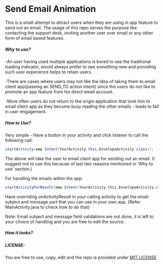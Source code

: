 # Send Email Animation

This is a small attempt to attract users when they are using in app feature to send out an email. The usage of this repo serves the purpose like contacting the support desk, inviting another user over email or any other form of email based features.

##### Why to use?

-An user having used multiple applications is bored to see the traditional loading indicator, would always prefer to see something new and providing such user experience helps to retain users. 

-There are cases where users may not like the idea of taking them to email client app(passing an SEND_TO action intent) since the users do not like to promote an app feature from his direct email account. 

-More often users do not return to the origin application that took him to email client app as they become busy reading the other emails - leads to fall in user engagement.

##### How to Use?

Very simple - Have a button in your activity and click listener to call the following call:

```java
startActivity(new Intent(YourActivity.this,EnvelopeActivity.class));
```

The above will take the user to email client app for sending out an email. (I suggest not to use this because of last two reasons mentioned in 'Why to use' section.)

For handling the emails within the app:

```java
startActivityForResult(new Intent(YourActivity.this,EnvelopeActivity.class), SOME_INTENT_REQUEST_CODE);
```

Have overriding onActivityResult in your calling activity to get the email subject and message part that you can use in your own app. (Refer MainActivity.java to check how to do that)


Note: Email subject and message field validations are not done, it is left to your choice of handling and you are free to edit the source.

##### How it looks?



##### LICENSE:

You are free to use, copy, edit and the repo is provided under [MIT LICENSE](https://github.com/cooltechworks/ContactSupportAnimation/blob/master/LICENSE)

